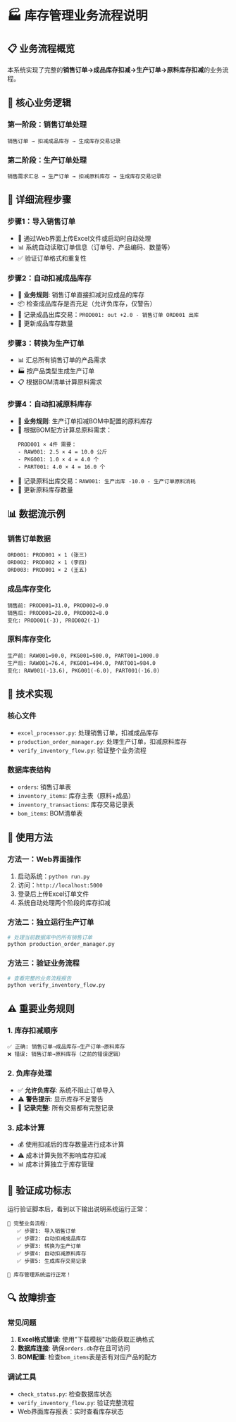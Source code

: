 # 🏭 库存管理业务流程说明

## 📋 业务流程概览

本系统实现了完整的**销售订单→成品库存扣减→生产订单→原料库存扣减**的业务流程。

## 🎯 核心业务逻辑

### 第一阶段：销售订单处理
```
销售订单 → 扣减成品库存 → 生成库存交易记录
```

### 第二阶段：生产订单处理  
```
销售需求汇总 → 生产订单 → 扣减原料库存 → 生成库存交易记录
```

## 🔄 详细流程步骤

### 步骤1：导入销售订单
- 📁 通过Web界面上传Excel文件或启动时自动处理
- 📊 系统自动读取订单信息（订单号、产品编码、数量等）
- ✅ 验证订单格式和重复性

### 步骤2：自动扣减成品库存
- 🎯 **业务规则**: 销售订单直接扣减对应成品的库存
- 📦 检查成品库存是否充足（允许负库存，仅警告）
- 📝 记录成品出库交易：`PROD001: out +2.0 - 销售订单 ORD001 出库`
- 🔄 更新成品库存数量

### 步骤3：转换为生产订单
- 📊 汇总所有销售订单的产品需求
- 🏭 按产品类型生成生产订单
- 📋 根据BOM清单计算原料需求

### 步骤4：自动扣减原料库存
- 🎯 **业务规则**: 生产订单扣减BOM中配置的原料库存
- 🔧 根据BOM配方计算总原料需求：
  ```
  PROD001 × 4件 需要：
  - RAW001: 2.5 × 4 = 10.0 公斤
  - PKG001: 1.0 × 4 = 4.0 个  
  - PART001: 4.0 × 4 = 16.0 个
  ```
- 📝 记录原料出库交易：`RAW001: 生产出库 -10.0 - 生产订单原料消耗`
- 🔄 更新原料库存数量

## 📊 数据流示例

### 销售订单数据
```
ORD001: PROD001 × 1 (张三)
ORD002: PROD002 × 1 (李四)  
ORD003: PROD001 × 2 (王五)
```

### 成品库存变化
```
销售前: PROD001=31.0, PROD002=9.0
销售后: PROD001=28.0, PROD002=8.0  
变化: PROD001(-3), PROD002(-1)
```

### 原料库存变化
```
生产前: RAW001=90.0, PKG001=500.0, PART001=1000.0
生产后: RAW001=76.4, PKG001=494.0, PART001=984.0
变化: RAW001(-13.6), PKG001(-6.0), PART001(-16.0)
```

## 🔧 技术实现

### 核心文件
- `excel_processor.py`: 处理销售订单，扣减成品库存
- `production_order_manager.py`: 处理生产订单，扣减原料库存
- `verify_inventory_flow.py`: 验证整个业务流程

### 数据库表结构
- `orders`: 销售订单表
- `inventory_items`: 库存主表（原料+成品）
- `inventory_transactions`: 库存交易记录表
- `bom_items`: BOM清单表

## 🚀 使用方法

### 方法一：Web界面操作
1. 启动系统：`python run.py`
2. 访问：`http://localhost:5000`
3. 登录后上传Excel订单文件
4. 系统自动处理两个阶段的库存扣减

### 方法二：独立运行生产订单
```bash
# 处理当前数据库中的所有销售订单
python production_order_manager.py
```

### 方法三：验证业务流程
```bash
# 查看完整的业务流程报告
python verify_inventory_flow.py
```

## ⚠️ 重要业务规则

### 1. 库存扣减顺序
```
✅ 正确: 销售订单→成品库存→生产订单→原料库存
❌ 错误: 销售订单→原料库存（之前的错误逻辑）
```

### 2. 负库存处理
- ✅ **允许负库存**: 系统不阻止订单导入
- ⚠️ **警告提示**: 显示库存不足警告
- 📝 **记录完整**: 所有交易都有完整记录

### 3. 成本计算
- 💰 使用扣减后的库存数量进行成本计算
- ⚠️ 成本计算失败不影响库存扣减
- 📊 成本计算独立于库存管理

## 🎉 验证成功标志

运行验证脚本后，看到以下输出说明系统运行正常：
```
🎯 完整业务流程:
   ✅ 步骤1: 导入销售订单
   ✅ 步骤2: 自动扣减成品库存  
   ✅ 步骤3: 转换为生产订单
   ✅ 步骤4: 自动扣减原料库存
   ✅ 步骤5: 生成库存交易记录

🎉 库存管理系统运行正常！
```

## 🔍 故障排查

### 常见问题
1. **Excel格式错误**: 使用"下载模板"功能获取正确格式
2. **数据库连接**: 确保`orders.db`存在且可访问
3. **BOM配置**: 检查`bom_items`表是否有对应产品的配方

### 调试工具
- `check_status.py`: 检查数据库状态
- `verify_inventory_flow.py`: 验证完整流程
- Web界面库存报表：实时查看库存状态 